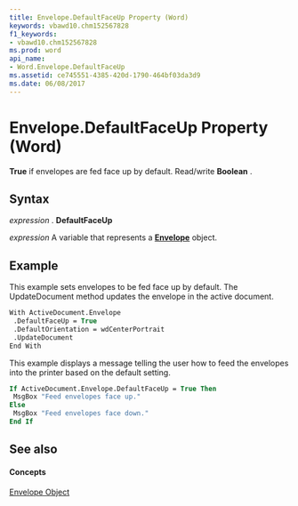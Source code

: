 ```yaml
---
title: Envelope.DefaultFaceUp Property (Word)
keywords: vbawd10.chm152567828
f1_keywords:
- vbawd10.chm152567828
ms.prod: word
api_name:
- Word.Envelope.DefaultFaceUp
ms.assetid: ce745551-4385-420d-1790-464bf03da3d9
ms.date: 06/08/2017
---
```



# Envelope.DefaultFaceUp Property (Word)

 **True** if envelopes are fed face up by default. Read/write **Boolean** .


## Syntax

 _expression_ . **DefaultFaceUp**

 _expression_ A variable that represents a **[Envelope](Word.Envelope.md)** object.


## Example

This example sets envelopes to be fed face up by default. The UpdateDocument method updates the envelope in the active document.


```vb
With ActiveDocument.Envelope 
 .DefaultFaceUp = True 
 .DefaultOrientation = wdCenterPortrait 
 .UpdateDocument 
End With
```

This example displays a message telling the user how to feed the envelopes into the printer based on the default setting.




```vb
If ActiveDocument.Envelope.DefaultFaceUp = True Then 
 MsgBox "Feed envelopes face up." 
Else 
 MsgBox "Feed envelopes face down." 
End If
```


## See also


#### Concepts


[Envelope Object](Word.Envelope.md)

